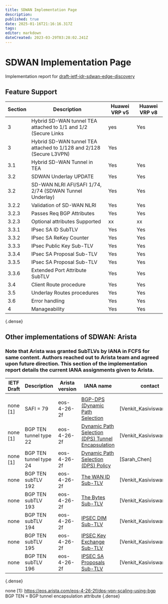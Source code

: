 ```yaml
---
title: SDWAN Implementation Page 
description: 
published: true
date: 2025-01-16T21:16:16.317Z
tags: 
editor: markdown
dateCreated: 2023-03-29T03:28:02.241Z
---
```


# SDWAN Implementation Page 
Implementation report for [draft-ietf-idr-sdwan-edge-discovery](https://datatracker.ietf.org/doc/draft-ietf-idr-sdwan-edge-discovery/)

## Feature Support  

| Section | Description | Huawei VRP v5 | Huawei VRP v8 |  
|---|---|---|---|
|  3  | Hybrid SD-WAN tunnel TEA attached to 1/1 and 1/2 (Secure Links | yes | Yes |
|  3  | Hybrid SD-WAN tunnel TEA attached to 1/128 and 2/128 (Secure L3VPN) | Yes | 
|  3.1  | Hybrid SD-WAN Tunnel in TEA | Yes | Yes |
|  3.2	| SDWAN Underlay UPDATE	| Yes | Yes |
|  3.2  | SD-WAN NLRI AFI/SAFI 1/74, 2/74  (SDWAN Tunnel Underlay) |  Yes  |  Yes  |
|  3.2.2 | Validation of SD-WAN NLRI | Yes | Yes | 
|  3.2.3 | Passes Req BGP Attributes | Yes | Yes |
|  3.2.3 | Optional attributes Supported | xx | xx | 
|  3.3.1  | IPsec SA ID SubTLV	|  Yes	|  Yes  
|  3.3.2  | IPsec SA ReKey Counter | 	Yes | Yes | 
|  3.3.3  | IPsec Public Key Sub-TLV  | 	Yes | Yes | 
|  3.3.4  | IPsec SA Proposal Sub-TLV	|  Yes	| Yes |
|  3.3.5  | IPsec SA Proposal Sub-TLV	|  Yes	| Yes |
|  3.3.6  | Extended Port Attribute SubTLV | Yes | Yes |
|  3.4    | Client Route procedure  | Yes | Yes | 
|  3.5    | Underlay Routes procedures | Yes | Yes | 
|  3.6    | Error handling             | Yes | Yes | 
|  4      | Manageability              | Yes | Yes |      


{.dense}

## Other implementations of SDWAN: Arista
### Note that Arista was granted SubTLVs by IANA in FCFS for same content.  Authors reached out to Arista team and agreed upon future direction. This section of the implementation report details the current IANA assignments given to Arista.   

| IETF Draft | Description | Arista version | IANA name |  contact | 
|---|---|---|---|---|
  | | | 
| none [1] | SAFI = 79  |  eos-4-26-2f | [BGP-DPS (Dynamic Path Selection](https://www.iana.org/assignments/bgp-tunnel-encapsulation/bgp-tunnel-encapsulation.xhtml#tunnel-types) |	 [Venkit_Kasiviswanathan] | 
| none [1]  | BGP TEN tunnel type 22 | eos-4-26-2f | [Dynamic Path Selection (DPS) Tunnel Encapsulation](https://www.iana.org/assignments/bgp-tunnel-encapsulation/bgp-tunnel-encapsulation.xhtml#tunnel-types) | [Venkit_Kasiviswanathan] | 
| none [1] | BGP TEN tunnel type 24 | eos-4-26-2f |  [Dynamic Path Selection (DPS) Policy](https://www.iana.org/assignments/bgp-tunnel-encapsulation/bgp-tunnel-encapsulation.xhtml#tunnel-types) | [Sarah_Chen] | 
| none  | BGP TEN subTLV 192 | eos-4-26-2f |  [The WAN ID Sub-TLV](https://www.iana.org/assignments/bgp-tunnel-encapsulation/bgp-tunnel-encapsulation.xhtml#tunnel-sub-tlvs) | [Venkit_Kasiviswanathan] | 
| none  | BGP TEN subTLV 193 | eos-4-26-2f | [The Bytes  Sub-TLV]( https://www.iana.org/assignments/bgp-tunnel-encapsulation/bgp-tunnel-encapsulation.xhtml#tunnel-sub-tlvs) | [Venkit_Kasiviswanathan] | 
| none  | BGP TEN subTLV 194 | eos-4-26-2f | [IPSEC DIM  Sub-TLV](https://www.iana.org/assignments/bgp-tunnel-encapsulation/bgp-tunnel-encapsulation.xhtml#tunnel-sub-tlvs) | [Venkit_Kasiviswanathan] | 
| none  | BGP TEN subTLV 195 | eos-4-26-2f | [IPSEC Key Exchange  Sub-TLV](https://www.iana.org/assignments/bgp-tunnel-encapsulation/bgp-tunnel-encapsulation.xhtml#tunnel-sub-tlvs) | [Venkit_Kasiviswanathan] | 
| none  | BGP TEN subTLV 196 | eos-4-26-2f | [IPSEC SA Proposals  Sub-TLV](https://www.iana.org/assignments/bgp-tunnel-encapsulation/bgp-tunnel-encapsulation.xhtml#tunnel-sub-tlvs) | [Venkit_Kasiviswanathan] | 
{.dense}

none [1]: https://eos.arista.com/eos-4-26-2f/dps-vpn-scaling-using-bgp
BGP TEN = BGP tunnel encapsulation attribute 
{.dense}

